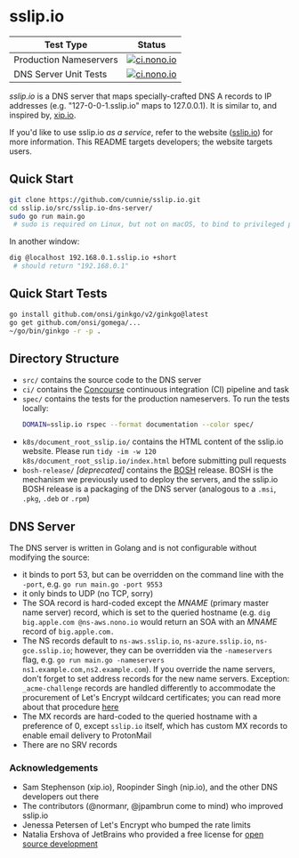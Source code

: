 # sslip.io

| Test Type | Status |
|---|---|
| Production Nameservers | [![ci.nono.io](https://ci.nono.io/api/v1/pipelines/sslip.io/jobs/dns-servers/badge)](https://ci.nono.io/teams/main/pipelines/sslip.io) |
| DNS Server Unit Tests | [![ci.nono.io](https://ci.nono.io/api/v1/pipelines/sslip.io/jobs/unit/badge)](https://ci.nono.io/teams/main/pipelines/sslip.io) |

*sslip.io* is a DNS server that maps specially-crafted DNS A records to IP
addresses (e.g. "127-0-0-1.sslip.io" maps to 127.0.0.1). It is similar to, and
inspired by, [xip.io](http://xip.io/).

If you'd like to use sslip.io _as a service_, refer to the website
([sslip.io](https://sslip.io)) for more information. This README targets
developers; the website targets users.

## Quick Start

```bash
git clone https://github.com/cunnie/sslip.io.git
cd sslip.io/src/sslip.io-dns-server/
sudo go run main.go
 # sudo is required on Linux, but not on macOS, to bind to privileged port 53
```

In another window:
```bash
dig @localhost 192.168.0.1.sslip.io +short
 # should return "192.168.0.1"
```

## Quick Start Tests

```bash
go install github.com/onsi/ginkgo/v2/ginkgo@latest
go get github.com/onsi/gomega/...
~/go/bin/ginkgo -r -p .
```

## Directory Structure

- `src/` contains the source code to the DNS server
- `ci/` contains the [Concourse](https://concourse.ci/) continuous integration
  (CI) pipeline and task
- `spec/` contains the tests for the production nameservers.  To run
  the tests locally:
  ```bash
  DOMAIN=sslip.io rspec --format documentation --color spec/
  ```
- `k8s/document_root_sslip.io/` contains the HTML content of the sslip.io website. Please
  run `tidy -im -w 120 k8s/document_root_sslip.io/index.html` before submitting pull
  requests
- `bosh-release/` _[deprecated]_ contains the [BOSH](https://bosh.io/docs/)
  release. BOSH is the mechanism we previously used to deploy the servers, and
  the sslip.io BOSH release is a packaging of the DNS server (analogous to a
  `.msi`, `.pkg`, `.deb` or `.rpm`)

## DNS Server

The DNS server is written in Golang and is not configurable without modifying
the source:

- it binds to port 53, but can be overridden on the command line with the
  `-port`, e.g. `go run main.go -port 9553`
- it only binds to UDP (no TCP, sorry)
- The SOA record is hard-coded except the _MNAME_ (primary master name server)
  record, which is set to the queried hostname (e.g. `dig big.apple.com
  @ns-aws.nono.io` would return an SOA with an _MNAME_ record of
  `big.apple.com.`
- The NS records default to `ns-aws.sslip.io`, `ns-azure.sslip.io`,
  `ns-gce.sslip.io`; however, they can be overridden via the `-nameservers`
  flag, e.g. `go run main.go -nameservers ns1.example.com,ns2.example.com`). If
  you override the name servers, don't forget to set address records for the
  new name servers. Exception: `_acme-challenge` records are handled
  differently to accommodate the procurement of Let's Encrypt wildcard
  certificates; you can read more about that procedure [here](docs/wildcard.md)
- The MX records are hard-coded to the queried hostname with a preference of 0,
  except `sslip.io` itself, which has custom MX records to enable email
  delivery to ProtonMail
- There are no SRV records

### Acknowledgements

- Sam Stephenson (xip.io), Roopinder Singh (nip.io), and the other DNS
  developers out there
- The contributors (@normanr, @jpambrun come to mind) who improved sslip.io
- Jenessa Petersen of Let's Encrypt who bumped the rate limits
- Natalia Ershova of JetBrains who provided a free license for [open source
  development](https://www.jetbrains.com/community/opensource/#support)
